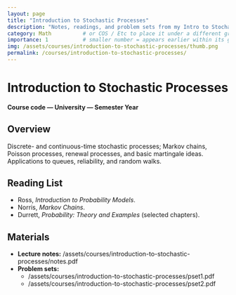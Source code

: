 ```yaml
---
layout: page
title: "Introduction to Stochastic Processes"
description: "Notes, readings, and problem sets from my Intro to Stochastic Processes course."
category: Math          # or COS / Etc to place it under a different group
importance: 1           # smaller number = appears earlier within its group
img: /assets/courses/introduction-to-stochastic-processes/thumb.png
permalink: /courses/introduction-to-stochastic-processes/
---
```


# Introduction to Stochastic Processes
**Course code — University — Semester Year**

## Overview
Discrete- and continuous-time stochastic processes; Markov chains, Poisson processes, renewal processes, and basic martingale ideas. Applications to queues, reliability, and random walks.

## Reading List
- Ross, *Introduction to Probability Models*.
- Norris, *Markov Chains*.
- Durrett, *Probability: Theory and Examples* (selected chapters).

## Materials
- **Lecture notes:** /assets/courses/introduction-to-stochastic-processes/notes.pdf
- **Problem sets:**
  - /assets/courses/introduction-to-stochastic-processes/pset1.pdf
  - /assets/courses/introduction-to-stochastic-processes/pset2.pdf

